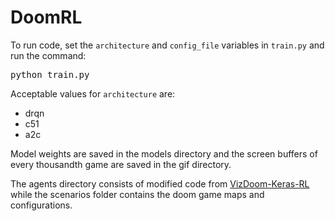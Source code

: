 # DoomRL

To run code, set the `architecture` and `config_file` variables in `train.py` and run the command:

<pre>
python train.py
</pre>

Acceptable values for `architecture` are:
<ul>
<li> drqn
<li> c51
<li> a2c
</ul>

Model weights are saved in the models directory and the screen buffers of every thousandth game are saved in the gif directory.

The agents directory consists of modified code from [VizDoom-Keras-RL](https://github.com/flyyufelix/VizDoom-Keras-RL) while the scenarios folder contains the doom game maps and configurations.

